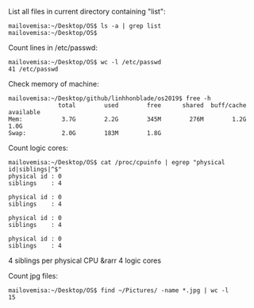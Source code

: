 List all files in current directory containing "list":
```console
mailovemisa:~/Desktop/OS$ ls -a | grep list
mailovemisa:~/Desktop/OS$ 
```
Count lines in /etc/passwd:
```console
mailovemisa:~/Desktop/OS$ wc -l /etc/passwd
41 /etc/passwd
```
Check memory of machine:
```console
mailovemisa:~/Desktop/github/linhhonblade/os2019$ free -h
              total        used        free      shared  buff/cache   available
Mem:           3.7G        2.2G        345M        276M        1.2G        1.0G
Swap:          2.0G        183M        1.8G
```
Count logic cores:
```console
mailovemisa:~/Desktop/OS$ cat /proc/cpuinfo | egrep "physical id|siblings|^$"
physical id	: 0
siblings	: 4

physical id	: 0
siblings	: 4

physical id	: 0
siblings	: 4

physical id	: 0
siblings	: 4
```
4 siblings per physical CPU &rarr 4 logic cores

Count jpg files:
```console
mailovemisa:~/Desktop/OS$ find ~/Pictures/ -name *.jpg | wc -l
15
```